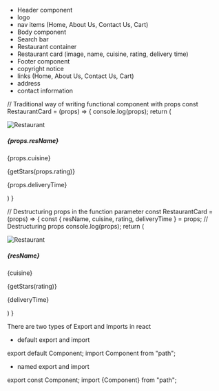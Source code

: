 - Header component
- logo
- nav items (Home, About Us, Contact Us, Cart)
- Body component
- Search bar
- Restaurant container
- Restaurant card (image, name, cuisine, rating, delivery time)
- Footer component
- copyright notice
- links (Home, About Us, Contact Us, Cart)
- address
- contact information

// Traditional way of writing functional component with props
const RestaurantCard = (props) => {
console.log(props);
return (

<div className="restaurant-card">
<img
 src="https://media-assets.swiggy.com/swiggy/image/upload/fl_lossy,f_auto,q_auto,w_660/enj3srsnhbltbom2ovvh"
alt="Restaurant"
className="card-image"
/>
<div className="card-body p-3 bg-light">
<h5 className="card-title">{props.resName}</h5>
<p className="card-text">{props.cuisine}</p>
<p className="card-text">{getStars(props.rating)}</p>
<p className="card-text">{props.deliveryTime}</p>
</div>
</div>
)
}

// Destructuring props in the function parameter
const RestaurantCard = (props) => {
const { resName, cuisine, rating, deliveryTime } = props; // Destructuring props
console.log(props);
return (

 <div className="restaurant-card">
 <img
 src="https://media-assets.swiggy.com/swiggy/image/upload/fl_lossy,f_auto,q_auto,w_660/enj3srsnhbltbom2ovvh"
 alt="Restaurant"
 className="card-image"
 />
 <div className="card-body p-3 bg-light">
 <h5 className="card-title">{resName}</h5>
 <p className="card-text">{cuisine}</p>
 <p className="card-text">{getStars(rating)}</p>
 <p className="card-text">{deliveryTime}</p>
 </div>
 </div>
 )
 }

There are two types of Export and Imports in react

- default export and import

export default Component;
import Component from "path";

- named export and import

export const Component;
import {Component} from "path";
